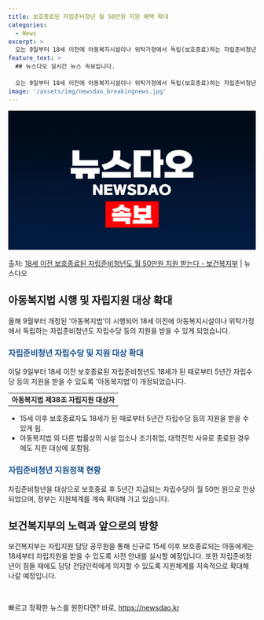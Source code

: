 ```yaml
---
title: 보호종료된 자립준비청년 월 50만원 지원 혜택 확대
categories:
  - News
excerpt: >
  오는 9일부터 18세 이전에 아동복지시설이나 위탁가정에서 독립(보호종료)하는 자립준비청년도 자립수당 등의 지…
feature_text: >
  ## 뉴스다오 실시간 뉴스 속보입니다.

  오는 9일부터 18세 이전에 아동복지시설이나 위탁가정에서 독립(보호종료)하는 자립준비청년도 자립수당 등의 지…
image: '/assets/img/newsdao_breakingnews.jpg'
---
```


![뉴스다오 속보](/assets/img/newsdao_breakingnews.jpg)

<p>출처: <a href="https://newsdao.kr/3127" rel="dofollow">18세 이전 보호종료된 자립준비청년도 월 50만원 지원 받는다 - 보건복지부</a> | 뉴스다오</p>

<h2 data-ke-size="size26">아동복지법 시행 및 자립지원 대상 확대</h2>
<p data-ke-size="size16">올해 9월부터 개정된 '아동복지법'이 시행되어 18세 이전에 아동복지시설이나 위탁가정에서 독립하는 자립준비청년도 자립수당 등의 지원을 받을 수 있게 되었습니다.</p>

<h3><b><span style="color: #1a5490;">자립준비청년 자립수당 및 지원 대상 확대</span></b></h3>
<p data-ke-size="size16">이달 9일부터 18세 이전 보호종료된 자립준비청년도 18세가 된 때로부터 5년간 자립수당 등의 지원을 받을 수 있도록 '아동복지법'이 개정되었습니다.</p>
<table>
	<tr>
		<td style="text-align: center; height: 17px;"><b>아동복지법 제38조 자립지원 대상자</b></td>
	</tr>
</table>
<ul>
	<li>15세 이후 보호종료자도 18세가 된 때로부터 5년간 자립수당 등의 지원을 받을 수 있게 됨.</li>
	<li>아동복지법 외 다른 법률상의 시설 입소나 조기취업, 대학진학 사유로 종료된 경우에도 지원 대상에 포함됨.</li>
</ul>

<h3><b><span style="color: #1a5490;">자립준비청년 지원정책 현황</span></b></h3>
<p data-ke-size="size16">자립준비청년을 대상으로 보호종료 후 5년간 지급되는 자립수당이 월 50만 원으로 인상되었으며, 정부는 지원체계를 계속 확대해 가고 있습니다.</p>

<h2 data-ke-size="size26">보건복지부의 노력과 앞으로의 방향</h2>
<p data-ke-size="size16">보건복지부는 자립지원 담당 공무원을 통해 신규로 15세 이후 보호종료되는 아동에게는 18세부터 자립지원을 받을 수 있도록 사전 안내를 실시할 예정입니다. 또한 자립준비청년이 힘들 때에도 담당 전담인력에게 의지할 수 있도록 지원체계를 지속적으로 확대해 나갈 예정입니다.</p>
<p data-ke-size="size16">&nbsp;</p> 

빠르고 정확한 뉴스를 원한다면? 바로, <a href="https://newsdao.kr" rel="dofollow">https://newsdao.kr</a>


